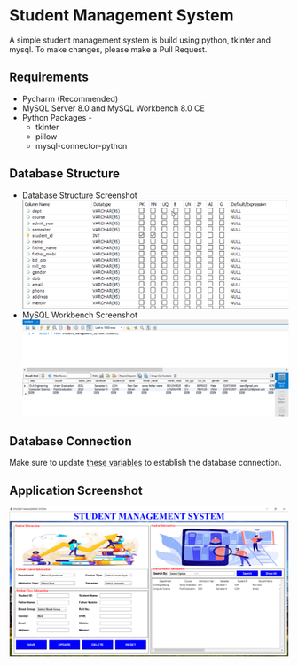 # Student Management System

A simple student management system is build using python, tkinter and mysql.
To make changes, please make a Pull Request.

## Requirements 
* Pycharm (Recommended)
* MySQL Server 8.0 and MySQL Workbench 8.0 CE 
* Python Packages - 
    * tkinter
    * pillow
    * mysql-connector-python

## Database Structure
* Database Structure Screenshot
![Database Structure Screenshot](https://raw.githubusercontent.com/JoykishanSharma/Student_Manangement_System/master/images/database_structure.png)
* MySQL Workbench Screenshot
![MySQL Workbench Screenshot](https://raw.githubusercontent.com/JoykishanSharma/Student_Manangement_System/master/images/workbench_screenshot.png)

## Database Connection
Make sure to update [these variables](https://github.com/JoykishanSharma/Student_Manangement_System/blob/master/student.py#L37) to establish the database connection.

## Application Screenshot
![SMS Application Screenshot](https://github.com/JoykishanSharma/Student_Manangement_System/blob/master/images/application_screenshot.png)